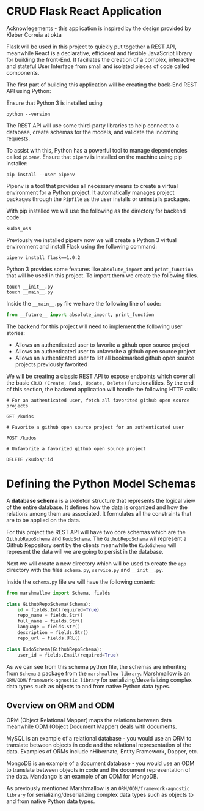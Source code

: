# CRUD Flask React Application 

Acknowlegements - this application is inspired by the design provided by Kleber Correia at okta 

Flask will be used in this project to quickly put together a REST API, meanwhile React is a declarative, efficicent and flexible JavaScript library for building the front-End. It faciliates the creation of a complex, interactive and stateful User Interface from small and isolated pieces of code called components. 


The first part of building this application will be creating the back-End REST API using Python: 

Ensure that Python 3 is installed using
```
python --version
``` 

The REST API will use some third-party libraries to help connect to a database, create schemas for the models, and validate the incoming requests. 


To assist with this, Python has a powerful tool to manage dependencies called `pipenv`. Ensure that `pipenv` is installed on the machine using pip installer: 

```
pip install --user pipenv   
```

Pipenv is a tool that provides all necessary means to create a virtual environment for a Python project. It automatically manages project packages through the `Pipfile` as the user installs or uninstalls packages. 


With pip installed we will use the following as the directory for backend code: 

```
kudos_oss 
```

Previously we installed pipenv now we will create a Python 3 virtual environment and install Flask using the following command: 

```
pipenv install flask==1.0.2
```


Python 3 provides some features like `absolute_import` and `print_function` that will be used in this project. To import them we create the following files. 

```
touch __init__.py
touch __main__.py
```

Inside the `__main__.py` file we have the following line of code: 

```python
from __future__ import absolute_import, print_function 
```


The backend for this project will need to implement the following user stories: 

* Allows an authenticated user to favorite a github open source project 
* Allows an authenticated user to unfavorite a github open source project 
* Allows an authenticated user to list all bookmarked github open source projects previously favorited 

We will be creating a classic REST API to expose endpoints which cover all the basic `CRUD (Create, Read, Update, Delete)` functionalities. By the end of this section, the backend application will handle the following HTTP calls: 

```
# For an authenticated user, fetch all favorited github open source projects 

GET /kudos

# Favorite a github open source project for an authenticated user 

POST /kudos

# Unfavorite a favorited github open source project 

DELETE /kudos/:id
```


# Defining the Python Model Schemas 

A **database schema** is a skeleton structure that represents the logical view of the entire database. It defines how the data is organized and how the relations among them are associated. It formulates all the constraints that are to be applied on the data. 

For this project the REST API will have two core schemas which are the `GithubRepoSchema` and `KudoSchema`. The `GithubRepoSchema` wil represent a Github Repository sent by the clients meanwhile the `KudoSchema` will represent the data will we are going to persist in the database. 


Next we will create a new directory which will be used to create the `app` directory with the files `schema.py`, `service.py` and `__init__.py`. 


Inside the `schema.py` file we will have the following content: 

```python 
from marshmallow import Schema, fields

class GithubRepoSchema(Schema):
    id = fields.Int(required=True)
    repo_name = fields.Str()
    full_name = fields.Str()
    language = fields.Str()
    description = fields.Str()
    repo_url = fields.URL()

class KudoSchema(GithubRepoSchema):
    user_id = fields.Email(required=True)
```

As we can see from this schema python file, the schemas are inheriting from `Schema` a package from the `marshmallow library`. Marshmallow is an `ORM/ODM/framework-agnostic library` for serializing/deserializing complex data types such as objects to and from native Python data types. 


## Overview on ORM and ODM 
ORM (Object Relational Mapper) maps the relations between data meanwhile ODM (Object Document Mapper) deals with documents. 

MySQL is an example of a relational database - you would use an ORM to translate between objects in code and the relational representation of the data. Examples of ORMs include nHibernate, Entity Framework, Dapper, etc. 

MongoDB is an example of a document database - you would use an ODM to translate between objects in code and the document representation of the data. Mandango is an example of an ODM for MongoDB. 





As previously mentioned Marshmallow is an `ORM/ODM/framework-agnostic library` for serializing/deserializing complex data types such as objects to and from native Python data types.  







